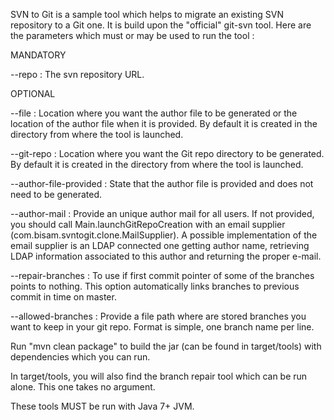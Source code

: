 SVN to Git is a sample tool which helps to migrate an existing SVN repository to a Git one.
It is build upon the "official" git-svn tool.
Here are the parameters which must or may be used to run the tool :

MANDATORY

--repo <URL> : The svn repository URL.

OPTIONAL

--file <path> : Location where you want the author file to be generated or the location of the author file when it is provided. By default it is created in the directory from where the tool is launched.
                          
--git-repo <path> : Location where you want the Git repo directory to be generated. By default it is created in the directory from where the tool is launched.
                          
--author-file-provided : State that the author file is provided and does not need to be generated.

--author-mail : Provide an unique author mail for all users. If not provided, you should call Main.launchGitRepoCreation with an email supplier (com.bisam.svntogit.clone.MailSupplier). A possible implementation of the email supplier is an LDAP connected one getting author name, retrieving LDAP information associated to this author and returning the proper e-mail.

--repair-branches : To use if first commit pointer of some of the branches points to nothing. This option automatically links branches to previous commit in time on master.

--allowed-branches : Provide a file path where are stored branches you want to keep in your git repo. Format is simple, one branch name per line.

Run "mvn clean package" to build the jar (can be found in target/tools) with dependencies which you can run.

In target/tools, you will also find the branch repair tool which can be run alone. This one takes no argument.

These tools MUST be run with Java 7+ JVM.
